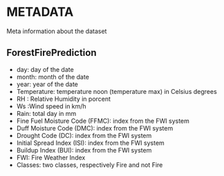 # **METADATA**
Meta information about the dataset

## **ForestFirePrediction**
- day: day of the date
- month: month of the date
- year: year of the date
- Temperature: temperature noon (temperature max) in Celsius degrees
- RH : Relative Humidity in porcent
- Ws :Wind speed in km/h
- Rain: total day in mm
- Fine Fuel Moisture Code (FFMC): index from the FWI system
- Duff Moisture Code (DMC): index from the FWI system
- Drought Code (DC): index from the FWI system
- Initial Spread Index (ISI): index from the FWI system
- Buildup Index (BUI): index from the FWI system
- FWI: Fire Weather Index
- Classes: two classes, respectively Fire and not Fire

